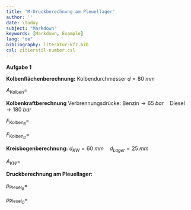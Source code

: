 ```yaml
---
title: 'M-Druckberechnung am Pleuellager'
author: ''
date: \today
subject: "Markdown"
keywords: [Markdown, Example]
lang: "de"
bibliography: literatur-kfz.bib 
csl: zitierstil-number.csl
---
```

<!---------------------------------------------------+
Dozent: Marc Limburg
Thema:  Mathe - Druckberechnung am Pleuellager
Fachbuch ([@brand:2020:fachkundeKfz] S. 243)
Fachbuch ([@respondeck:2019:servicetechniker] S. 142)
Tabellenbuch ([@bell:2021:tabellenbuchKfz] S. 281)
FS ([@bell:2020:formelsammlung] S. 32 - 37)
#
## 
ju 4-9-22 Druckberechnung am Pleuellager
+----------------------------------------------------->

**Aufgabe 1**

**Kolbenflächenberechnung:** Kolbendurchmesser $d = 80~mm$

$A_{\text{Kolben}} =$

**Kolbenkraftberechnung** Verbrennungsdrücke: $\text{Benzin} \to 65~bar \quad \text{Diesel} \to 180~bar$

$F_{\text{Kolben}_{B}}  =$

$F_{\text{Kolben}_{D}}  =$

**Kreisbogenberechnung:** $d_{KW} = 60~mm \quad d_{Lager} = 25~mm$

$A_{KW} =$

**Druckberechnung am Pleuellager:**

$p_{\text{Pleuel}_{B}} =$  

$p_{\text{Pleuel}_{D}} =$

